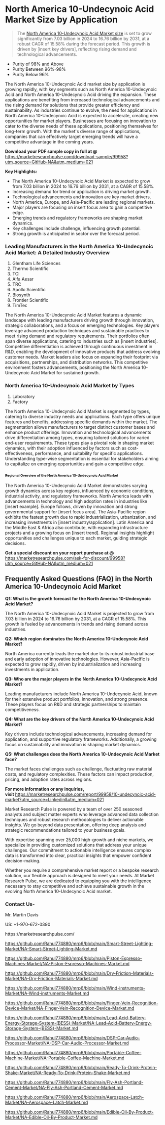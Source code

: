<h1>North America 10-Undecynoic Acid Market&nbsp;Size by Application</h1><blockquote><p>The <a href="https://marketresearchpulse.com/download-sample/99958?utm_source=GitHub-NA&amp;utm_medium=021">North America 10-Undecynoic Acid Market size</a> is set to grow significantly from 7.03 billion in 2024 to 16.76 billion by 2031, at a robust CAGR of 15.58% during the forecast period. This growth is driven by [insert key drivers], reflecting rising demand and technological advancements.</p></blockquote><ul><li>Purity of 98% and Above<li> Purity Between 96%-98%<li> Purity Below 96%</li></ul><p>The North America 10-Undecynoic Acid market size by application is growing rapidly, with key segments such as North America 10-Undecynoic Acid and North America 10-Undecynoic Acid driving the expansion. These applications are benefiting from increased technological advancements and the rising demand for solutions that provide greater efficiency and sustainability. As industries continue to evolve, the need for applications in North America 10-Undecynoic Acid is expected to accelerate, creating new opportunities for market players. Businesses are focusing on innovation to cater to the diverse needs of these applications, positioning themselves for long-term growth. With the market's diverse range of applications, companies that can effectively target emerging trends will have a competitive advantage in the coming years.</p><p><strong>Download your PDF sample copy in full at @ </strong><a href="https://marketresearchpulse.com/download-sample/99958?utm_source=GitHub-NA&amp;utm_medium=021">https://marketresearchpulse.com/download-sample/99958?utm_source=GitHub-NA&amp;utm_medium=021</a></p><p><strong>Key Highlights: </strong></p><ul><li>The North America 10-Undecynoic Acid Market is expected to grow from 7.03 billion in 2024 to 16.76 billion by 2031, at a CAGR of 15.58%.</li><li>Increasing demand for trend or application is driving market growth.</li><li>Technological advancements and innovation are key market drivers.</li><li>North America, Europe, and Asia-Pacific are leading regional markets.</li><li>Major players are focusing on insert focus area to gain a competitive edge.</li><li>Emerging trends and regulatory frameworks are shaping market dynamics.</li><li>Key challenges include challenge, influencing growth potential.</li><li>Strong growth is anticipated in sector over the forecast period.</li></ul><h3>Leading Manufacturers in the North America 10-Undecynoic Acid Market: A Detailed Industry Overview</h3><ol><li>Glentham Life Sciences</li><li>Thermo Scientific</li><li>TCI</li><li>Alfa Aesar</li><li>TRC</li><li>Apollo Scientific</li><li>Biosynth</li><li>Frontier Scientific</li><li>TimTec</li></ol><div class="flex max-w-full flex-col flex-grow"><div class="min-h-8 text-message flex w-full flex-col items-end gap-2 whitespace-normal break-words [.text-message+&amp;]:mt-5" dir="auto" data-message-author-role="assistant" data-message-id="fd8432e4-4910-450d-b182-61b7bfb0a01f" data-message-model-slug="gpt-4o"><div class="flex w-full flex-col gap-1 empty:hidden first:pt-[3px]"><div class="markdown prose w-full break-words dark:prose-invert light"><p>The North America 10-Undecynoic Acid Market features a dynamic landscape with leading manufacturers driving growth through innovation, strategic collaborations, and a focus on emerging technologies. Key players leverage advanced production techniques and sustainable practices to meet rising demand and regulatory requirements. Their portfolios often span diverse applications, catering to industries such as [insert industries]. Competitive differentiation is achieved through continuous investment in R&amp;D, enabling the development of innovative products that address evolving customer needs. Market leaders also focus on expanding their footprint via acquisitions, partnerships, and distribution networks. This competitive environment fosters advancements, positioning the North America 10-Undecynoic Acid Market for sustained growth.</p></div></div></div></div><h3>North America 10-Undecynoic Acid Market by Types</h3><ol><li>Laboratory<li> Factory</li></ol><div class="flex max-w-full flex-col flex-grow"><div class="min-h-8 text-message flex w-full flex-col items-end gap-2 whitespace-normal break-words [.text-message+&amp;]:mt-5" dir="auto" data-message-author-role="assistant" data-message-id="084470be-0bb7-4664-bddf-5156b4f41249" data-message-model-slug="gpt-4o-mini"><div class="flex w-full flex-col gap-1 empty:hidden first:pt-[3px]"><div class="markdown prose w-full break-words dark:prose-invert light"><p>The North America 10-Undecynoic Acid Market is segmented by types, catering to diverse industry needs and applications. Each type offers unique features and benefits, addressing specific demands within the market. The segmentation allows manufacturers to target distinct customer bases and enhance product offerings. Innovation and technological advancements drive differentiation among types, ensuring tailored solutions for varied end-user requirements. These types play a pivotal role in shaping market dynamics, with their adoption influenced by factors such as cost-effectiveness, performance, and suitability for specific applications. Understanding type-wise segmentation is essential for stakeholders aiming to capitalize on emerging opportunities and gain a competitive edge.</p></div></div></div></div><h3><span style="font-size: 11px;">Regional Overview of the North America 10-Undecynoic Acid Market</span></h3><div class="flex max-w-full flex-col flex-grow"><div class="min-h-8 text-message flex w-full flex-col items-end gap-2 whitespace-normal break-words [.text-message+&amp;]:mt-5" dir="auto" data-message-author-role="assistant" data-message-id="e9038762-ce64-4e30-91c9-9bd413514231" data-message-model-slug="gpt-4o-mini"><div class="flex w-full flex-col gap-1 empty:hidden first:pt-[3px]"><div class="markdown prose w-full break-words dark:prose-invert light"><p>The North America 10-Undecynoic Acid Market demonstrates varying growth dynamics across key regions, influenced by economic conditions, industrial activity, and regulatory frameworks. North America leads with advancements in technology and high adoption rates in industries like [insert example]. Europe follows, driven by innovation and strong governmental support for [insert focus area]. The Asia-Pacific region exhibits the fastest growth due to rapid industrialization, urbanization, and increasing investments in [insert industry/application]. Latin America and the Middle East &amp; Africa also contribute, with expanding infrastructure projects and a growing focus on [insert trend]. Regional insights highlight opportunities and challenges unique to each market, guiding strategic decisions.</p></div></div></div></div><p><strong>Get a special discount on your report purchase at @ </strong><a href="https://marketresearchpulse.com/ask-for-discount/99958?utm_source=GitHub-NA&amp;utm_medium=021">https://marketresearchpulse.com/ask-for-discount/99958?utm_source=GitHub-NA&amp;utm_medium=021</a></p><h2>Frequently Asked Questions (FAQ) in the North America 10-Undecynoic Acid Market</h2><p><strong>Q1: What is the growth forecast for the North America 10-Undecynoic Acid Market?</strong></p><p>The North America 10-Undecynoic Acid Market is projected to grow from 7.03 billion in 2024 to 16.76 billion by 2031, at a CAGR of 15.58%. This growth is fueled by advancements in trends and rising demand across industries.</p><p><strong>Q2: Which region dominates the North America 10-Undecynoic Acid Market?</strong></p><p>North America currently leads the market due to its robust industrial base and early adoption of innovative technologies. However, Asia-Pacific is expected to grow rapidly, driven by industrialization and increasing investments in application.</p><p><strong>Q3: Who are the major players in the North America 10-Undecynoic Acid Market?</strong></p><p>Leading manufacturers include North America 10-Undecynoic Acid, known for their extensive product portfolios, innovation, and strong presence. These players focus on R&amp;D and strategic partnerships to maintain competitiveness.</p><p><strong>Q4: What are the key drivers of the North America 10-Undecynoic Acid Market?</strong></p><p>Key drivers include technological advancements, increasing demand for application, and supportive regulatory frameworks. Additionally, a growing focus on sustainability and innovation is shaping market dynamics.</p><p><strong>Q5: What challenges does the North America 10-Undecynoic Acid Market face?</strong></p><p>The market faces challenges such as challenge, fluctuating raw material costs, and regulatory complexities. These factors can impact production, pricing, and adoption rates across regions.</p><p><strong>For more information or any inquiries, visit&nbsp;</strong><a href="https://marketresearchpulse.com/report/99958/10-undecynoic-acid-market?utm_source=Linkedin&utm_medium=021">https://marketresearchpulse.com/report/99958/10-undecynoic-acid-market?utm_source=Linkedin&utm_medium=021</a></p><p>Market Research Pulse is powered by a team of over 250 seasoned analysts and subject matter experts who leverage advanced data collection techniques and robust research methodologies to deliver actionable insights. We go beyond data presentation, offering deep analysis and strategic recommendations tailored to your business goals.</p><p>With expertise spanning over 25,000 high-growth and niche markets, we specialize in providing customized solutions that address your unique challenges. Our commitment to actionable intelligence ensures complex data is transformed into clear, practical insights that empower confident decision-making.</p><p>Whether you require a comprehensive market report or a bespoke research solution, our flexible approach is designed to meet your needs. At Market Research Pulse, we are dedicated to equipping you with the intelligence necessary to stay competitive and achieve sustainable growth in the evolving North America 10-Undecynoic Acid market.</p><h3><strong>Contact Us-</strong></h3><p>Mr. Martin Davis</p><p>US: +1-970-672-0390</p><p>https://marketresearchpulse.com/</p><p><a href="https://github.com/Rahul774880/mrp6/blob/main/Smart-Street-Lighting-Market/NA-Smart-Street-Lighting-Market.md">https://github.com/Rahul774880/mrp6/blob/main/Smart-Street-Lighting-Market/NA-Smart-Street-Lighting-Market.md</a></p><p><a href="https://github.com/Rahul774880/mrp6/blob/main/Piston-Espresso-Machines-Market/NA-Piston-Espresso-Machines-Market.md">https://github.com/Rahul774880/mrp6/blob/main/Piston-Espresso-Machines-Market/NA-Piston-Espresso-Machines-Market.md</a></p><p><a href="https://github.com/Rahul774880/mrp6/blob/main/Dry-Friction-Materials-Market/NA-Dry-Friction-Materials-Market.md">https://github.com/Rahul774880/mrp6/blob/main/Dry-Friction-Materials-Market/NA-Dry-Friction-Materials-Market.md</a></p><p><a href="https://github.com/Rahul774880/mrp6/blob/main/Wind-instruments-Market/NA-Wind-instruments-Market.md">https://github.com/Rahul774880/mrp6/blob/main/Wind-instruments-Market/NA-Wind-instruments-Market.md</a></p><p><a href="https://github.com/Rahul774880/mrp6/blob/main/Finger-Vein-Recognition-Device-Market/NA-Finger-Vein-Recognition-Device-Market.md">https://github.com/Rahul774880/mrp6/blob/main/Finger-Vein-Recognition-Device-Market/NA-Finger-Vein-Recognition-Device-Market.md</a></p><p><a href="https://github.com/Rahul774880/mrp6/blob/main/Lead-Acid-Battery-Energy-Storage-System-(BESS)-Market/NA-Lead-Acid-Battery-Energy-Storage-System-(BESS)-Market.md">https://github.com/Rahul774880/mrp6/blob/main/Lead-Acid-Battery-Energy-Storage-System-(BESS)-Market/NA-Lead-Acid-Battery-Energy-Storage-System-(BESS)-Market.md</a></p><p><a href="https://github.com/Rahul774880/mrp6/blob/main/DSP-Car-Audio-Processor-Market/NA-DSP-Car-Audio-Processor-Market.md">https://github.com/Rahul774880/mrp6/blob/main/DSP-Car-Audio-Processor-Market/NA-DSP-Car-Audio-Processor-Market.md</a></p><p><a href="https://github.com/Rahul774880/mrp6/blob/main/Portable-Coffee-Machine-Market/NA-Portable-Coffee-Machine-Market.md">https://github.com/Rahul774880/mrp6/blob/main/Portable-Coffee-Machine-Market/NA-Portable-Coffee-Machine-Market.md</a></p><p><a href="https://github.com/Rahul774880/mrp6/blob/main/Ready-To-Drink-Protein-Shake-Market/NA-Ready-To-Drink-Protein-Shake-Market.md">https://github.com/Rahul774880/mrp6/blob/main/Ready-To-Drink-Protein-Shake-Market/NA-Ready-To-Drink-Protein-Shake-Market.md</a></p><p><a href="https://github.com/Rahul774880/mrp6/blob/main/Fly-Ash-Portland-Cement-Market/NA-Fly-Ash-Portland-Cement-Market.md">https://github.com/Rahul774880/mrp6/blob/main/Fly-Ash-Portland-Cement-Market/NA-Fly-Ash-Portland-Cement-Market.md</a></p><p><a href="https://github.com/Rahul774880/mrp6/blob/main/Aerospace-Latch-Market/NA-Aerospace-Latch-Market.md">https://github.com/Rahul774880/mrp6/blob/main/Aerospace-Latch-Market/NA-Aerospace-Latch-Market.md</a></p><p><a href="https://github.com/Rahul774880/mrp6/blob/main/Edible-Oil-By-Product-Market/NA-Edible-Oil-By-Product-Market.md">https://github.com/Rahul774880/mrp6/blob/main/Edible-Oil-By-Product-Market/NA-Edible-Oil-By-Product-Market.md</a></p>
